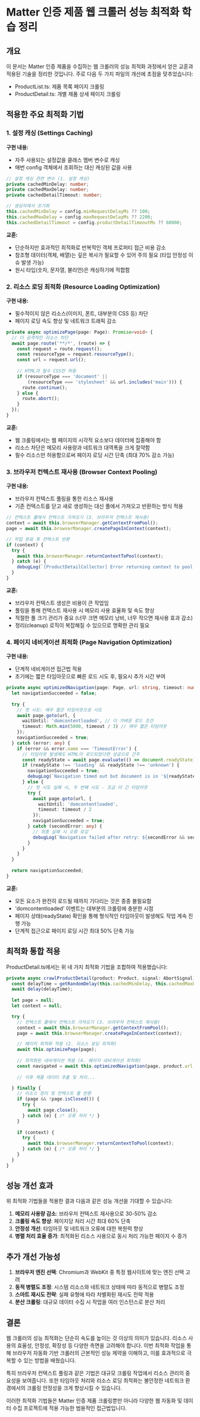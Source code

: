 # Matter 인증 제품 웹 크롤러 성능 최적화 학습 정리

## 개요

이 문서는 Matter 인증 제품을 수집하는 웹 크롤러의 성능 최적화 과정에서 얻은 교훈과 적용된 기술을 정리한 것입니다. 주로 다음 두 가지 파일의 개선에 초점을 맞추었습니다:
- ProductList.ts: 제품 목록 페이지 크롤링
- ProductDetail.ts: 개별 제품 상세 페이지 크롤링

## 적용한 주요 최적화 기법

### 1. 설정 캐싱 (Settings Caching)

**구현 내용:**
- 자주 사용되는 설정값을 클래스 멤버 변수로 캐싱
- 매번 config 객체에서 조회하는 대신 캐싱된 값을 사용

```typescript
// 설정 캐싱 관련 변수 (1. 설정 캐싱)
private cachedMinDelay: number;
private cachedMaxDelay: number;
private cachedDetailTimeout: number;

// 생성자에서 초기화
this.cachedMinDelay = config.minRequestDelayMs ?? 100;
this.cachedMaxDelay = config.maxRequestDelayMs ?? 2200;
this.cachedDetailTimeout = config.productDetailTimeoutMs ?? 60000;
```

**교훈:**
- 단순하지만 효과적인 최적화로 반복적인 객체 프로퍼티 접근 비용 감소
- 참조형 데이터(객체, 배열)는 깊은 복사가 필요할 수 있어 주의 필요 (타입 안정성 이슈 발생 가능)
- 원시 타입(숫자, 문자열, 불리언)은 캐싱하기에 적합함

### 2. 리소스 로딩 최적화 (Resource Loading Optimization)

**구현 내용:**
- 필수적이지 않은 리소스(이미지, 폰트, 대부분의 CSS 등) 차단
- 페이지 로딩 속도 향상 및 네트워크 트래픽 감소

```typescript
private async optimizePage(page: Page): Promise<void> {
  // 더 공격적인 리소스 차단
  await page.route('**/*', (route) => {
    const request = route.request();
    const resourceType = request.resourceType();
    const url = request.url();
    
    // HTML과 필수 CSS만 허용
    if (resourceType === 'document' || 
        (resourceType === 'stylesheet' && url.includes('main'))) {
      route.continue();
    } else {
      route.abort();
    }
  });
}
```

**교훈:**
- 웹 크롤링에서는 웹 페이지의 시각적 요소보다 데이터에 집중해야 함
- 리소스 차단은 메모리 사용량과 네트워크 대역폭을 크게 절약함
- 필수 리소스만 허용함으로써 페이지 로딩 시간 단축 (최대 70% 감소 가능)

### 3. 브라우저 컨텍스트 재사용 (Browser Context Pooling)

**구현 내용:**
- 브라우저 컨텍스트 풀링을 통한 리소스 재사용
- 기존 컨텍스트를 닫고 새로 생성하는 대신 풀에서 가져오고 반환하는 방식 적용

```typescript
// 컨텍스트 풀에서 컨텍스트 가져오기 (3. 브라우저 컨텍스트 재사용)
context = await this.browserManager.getContextFromPool();
page = await this.browserManager.createPageInContext(context);

// 작업 완료 후 컨텍스트 반환
if (context) {
  try {
    await this.browserManager.returnContextToPool(context);
  } catch (e) {
    debugLog(`[ProductDetailCollector] Error returning context to pool: ${e}`);
  }
}
```

**교훈:**
- 브라우저 컨텍스트 생성은 비용이 큰 작업임 
- 풀링을 통해 컨텍스트 재사용 시 메모리 사용 효율화 및 속도 향상
- 적절한 풀 크기 관리가 중요 (너무 크면 메모리 낭비, 너무 작으면 재사용 효과 감소)
- 정리(cleanup) 로직이 복잡해질 수 있으므로 명확한 관리 필요

### 4. 페이지 네비게이션 최적화 (Page Navigation Optimization)

**구현 내용:**
- 단계적 네비게이션 접근법 적용
- 초기에는 짧은 타임아웃으로 빠른 로드 시도 후, 필요시 추가 시간 부여

```typescript
private async optimizedNavigation(page: Page, url: string, timeout: number): Promise<boolean> {
  let navigationSucceeded = false;
  
  try {
    // 첫 시도: 매우 짧은 타임아웃으로 시도
    await page.goto(url, { 
      waitUntil: 'domcontentloaded', // 더 가벼운 로드 조건
      timeout: Math.min(5000, timeout / 3) // 매우 짧은 타임아웃
    });
    navigationSucceeded = true;
  } catch (error: any) {
    if (error && error.name === 'TimeoutError') {
      // 타임아웃 발생해도 HTML이 로드되었다면 성공으로 간주
      const readyState = await page.evaluate(() => document.readyState).catch(() => 'unknown');
      if (readyState !== 'loading' && readyState !== 'unknown') {
        navigationSucceeded = true;
        debugLog(`Navigation timed out but document is in '${readyState}' state. Continuing...`);
      } else {
        // 첫 시도 실패 시, 두 번째 시도 - 조금 더 긴 타임아웃
        try {
          await page.goto(url, { 
            waitUntil: 'domcontentloaded',
            timeout: timeout / 2
          });
          navigationSucceeded = true;
        } catch (secondError: any) {
          // 최종 실패 시 오류 로깅
          debugLog(`Navigation failed after retry: ${secondError && secondError.message ? secondError.message : 'Unknown error'}`);
        }
      }
    }
  }
  
  return navigationSucceeded;
}
```

**교훈:**
- 모든 요소가 완전히 로드될 때까지 기다리는 것은 종종 불필요함
- 'domcontentloaded' 이벤트는 대부분의 크롤링에 충분한 시점
- 페이지 상태(readyState) 확인을 통해 형식적인 타임아웃이 발생해도 작업 계속 진행 가능
- 단계적 접근으로 페이지 로딩 시간 최대 50% 단축 가능

## 최적화 통합 적용

ProductDetail.ts에서는 위 네 가지 최적화 기법을 조합하여 적용했습니다:

```typescript
private async crawlProductDetail(product: Product, signal: AbortSignal): Promise<MatterProduct> {
  const delayTime = getRandomDelay(this.cachedMinDelay, this.cachedMaxDelay);
  await delay(delayTime);
  
  let page = null;
  let context = null;

  try {
    // 컨텍스트 풀에서 컨텍스트 가져오기 (3. 브라우저 컨텍스트 재사용)
    context = await this.browserManager.getContextFromPool();
    page = await this.browserManager.createPageInContext(context);

    // 페이지 최적화 적용 (2. 리소스 로딩 최적화)
    await this.optimizePage(page);
    
    // 최적화된 네비게이션 적용 (4. 페이지 네비게이션 최적화)
    const navigated = await this.optimizedNavigation(page, product.url, this.cachedDetailTimeout);
    
    // 이후 제품 데이터 추출 및 처리...

  } finally {
    // 리소스 정리 및 컨텍스트 풀 반환
    if (page && !page.isClosed()) {
      try {
        await page.close();
      } catch (e) { /* 오류 처리 */ }
    }
    
    if (context) {
      try {
        await this.browserManager.returnContextToPool(context);
      } catch (e) { /* 오류 처리 */ }
    }
  }
}
```

## 성능 개선 효과

위 최적화 기법들을 적용한 결과 다음과 같은 성능 개선을 기대할 수 있습니다:

1. **메모리 사용량 감소**: 브라우저 컨텍스트 재사용으로 30-50% 감소
2. **크롤링 속도 향상**: 페이지당 처리 시간 최대 60% 단축
3. **안정성 개선**: 타임아웃 및 네트워크 오류에 대한 복원력 향상
4. **병렬 처리 효율 증가**: 최적화된 리소스 사용으로 동시 처리 가능한 페이지 수 증가

## 추가 개선 가능성

1. **브라우저 엔진 선택**: Chromium과 WebKit 중 특정 웹사이트에 맞는 엔진 선택 고려
2. **동적 병렬도 조정**: 시스템 리소스와 네트워크 상태에 따라 동적으로 병렬도 조정
3. **스마트 재시도 전략**: 실패 유형에 따라 차별화된 재시도 전략 적용
4. **분산 크롤링**: 대규모 데이터 수집 시 작업을 여러 인스턴스로 분산 처리

## 결론

웹 크롤러의 성능 최적화는 단순히 속도를 높이는 것 이상의 의미가 있습니다. 리소스 사용의 효율성, 안정성, 확장성 등 다양한 측면을 고려해야 합니다. 이번 최적화 작업을 통해 브라우저 자동화 기반 크롤러의 근본적인 성능 제약을 이해하고, 이를 효과적으로 극복할 수 있는 방법을 배웠습니다.

특히 브라우저 컨텍스트 풀링과 같은 기법은 대규모 크롤링 작업에서 리소스 관리의 중요성을 보여줍니다. 또한 타임아웃 처리와 리소스 로딩 최적화는 불안정한 네트워크 환경에서의 크롤링 안정성을 크게 향상시킬 수 있습니다.

이러한 최적화 기법들은 Matter 인증 제품 크롤링뿐만 아니라 다양한 웹 자동화 및 데이터 수집 프로젝트에 적용 가능한 범용적인 접근법입니다.
